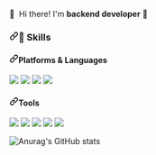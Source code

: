<p dir="auto">
  <g-emoji class="g-emoji" alias="wave" fallback-src="https://github.githubassets.com/images/icons/emoji/unicode/1f44b.png">👋</g-emoji>&nbsp; Hi there! I'm <b>backend developer</b> <g-emoji class="g-emoji" alias="rocket" fallback-src="https://github.githubassets.com/images/icons/emoji/unicode/1f680.png">🚀</g-emoji><br>
</p>






<h3 dir="auto"><a id="user-content--skills" class="anchor" aria-hidden="true" href="#-skills"><svg class="octicon octicon-link" viewBox="0 0 16 16" version="1.1" width="16" height="16" aria-hidden="true"><path fill-rule="evenodd" d="M7.775 3.275a.75.75 0 001.06 1.06l1.25-1.25a2 2 0 112.83 2.83l-2.5 2.5a2 2 0 01-2.83 0 .75.75 0 00-1.06 1.06 3.5 3.5 0 004.95 0l2.5-2.5a3.5 3.5 0 00-4.95-4.95l-1.25 1.25zm-4.69 9.64a2 2 0 010-2.83l2.5-2.5a2 2 0 012.83 0 .75.75 0 001.06-1.06 3.5 3.5 0 00-4.95 0l-2.5 2.5a3.5 3.5 0 004.95 4.95l1.25-1.25a.75.75 0 00-1.06-1.06l-1.25 1.25a2 2 0 01-2.83 0z"></path></svg></a><g-emoji class="g-emoji" alias="muscle" fallback-src="https://github.githubassets.com/images/icons/emoji/unicode/1f4aa.png">💪</g-emoji> Skills</h3>
<h4 dir="auto"><a id="user-content-platforms--languages" class="anchor" aria-hidden="true" href="#platforms--languages"><svg class="octicon octicon-link" viewBox="0 0 16 16" version="1.1" width="16" height="16" aria-hidden="true"><path fill-rule="evenodd" d="M7.775 3.275a.75.75 0 001.06 1.06l1.25-1.25a2 2 0 112.83 2.83l-2.5 2.5a2 2 0 01-2.83 0 .75.75 0 00-1.06 1.06 3.5 3.5 0 004.95 0l2.5-2.5a3.5 3.5 0 00-4.95-4.95l-1.25 1.25zm-4.69 9.64a2 2 0 010-2.83l2.5-2.5a2 2 0 012.83 0 .75.75 0 001.06-1.06 3.5 3.5 0 00-4.95 0l-2.5 2.5a3.5 3.5 0 004.95 4.95l1.25-1.25a.75.75 0 00-1.06-1.06l-1.25 1.25a2 2 0 01-2.83 0z"></path></svg></a>Platforms &amp; Languages</h4>
<p dir="auto">
  <a target="_blank"><img src="https://img.shields.io/badge/#HTML5-E34F26?style=flat-square&logo=HTML5&logoColor=white" style="max-width: 100%;"></a>
  <a target="_blank"><img src="https://img.shields.io/badge/#CSS-1572B6?style=flat-square&logo=CSS&logoColor=white" style="max-width: 100%;"></a>
  <a target="_blank"><img src="https://img.shields.io/badge/#Java-007396?style=flat-square&logo=Java&logoColor=white" style="max-width: 100%;"></a>
  <a target="_blank"><img src="https://img.shields.io/badge/#JavaScript-F7DF1E?style=flat-square&logo=JavaScript&logoColor=white" style="max-width: 100%;"></a>
</p>





<h4 dir="auto"><a id="user-content-tools" class="anchor" aria-hidden="true" href="#tools"><svg class="octicon octicon-link" viewBox="0 0 16 16" version="1.1" width="16" height="16" aria-hidden="true"><path fill-rule="evenodd" d="M7.775 3.275a.75.75 0 001.06 1.06l1.25-1.25a2 2 0 112.83 2.83l-2.5 2.5a2 2 0 01-2.83 0 .75.75 0 00-1.06 1.06 3.5 3.5 0 004.95 0l2.5-2.5a3.5 3.5 0 00-4.95-4.95l-1.25 1.25zm-4.69 9.64a2 2 0 010-2.83l2.5-2.5a2 2 0 012.83 0 .75.75 0 001.06-1.06 3.5 3.5 0 00-4.95 0l-2.5 2.5a3.5 3.5 0 004.95 4.95l1.25-1.25a.75.75 0 00-1.06-1.06l-1.25 1.25a2 2 0 01-2.83 0z"></path></svg></a>Tools</h4>
<p dir="auto">
  <a target="_blank" rel="noopener noreferrer" href="https://camo.githubusercontent.com/89f2da131139dce431efcb98dab299bf4d02a2eaa9b911790be3fe7e5d57ab93/68747470733a2f2f696d672e736869656c64732e696f2f62616467652f5265616374697665582d4237313738433f7374796c653d666c61742d737175617265266c6f676f3d526561637469766558266c6f676f436f6c6f723d7768697465"><img src="https://camo.githubusercontent.com/89f2da131139dce431efcb98dab299bf4d02a2eaa9b911790be3fe7e5d57ab93/68747470733a2f2f696d672e736869656c64732e696f2f62616467652f5265616374697665582d4237313738433f7374796c653d666c61742d737175617265266c6f676f3d526561637469766558266c6f676f436f6c6f723d7768697465" data-canonical-src="https://img.shields.io/badge/ReactiveX-B7178C?style=flat-square&amp;logo=ReactiveX&amp;logoColor=white" style="max-width: 100%;"></a>
  <a target="_blank" rel="noopener noreferrer" href="https://camo.githubusercontent.com/aafe1e1870c19e6e2ad743650ad218e165e3e6dc83f0e6f00068d834d9c85881/68747470733a2f2f696d672e736869656c64732e696f2f62616467652f46697265626173652d4646434132383f7374796c653d666c61742d737175617265266c6f676f3d4669726562617365266c6f676f436f6c6f723d626c61636b"><img src="https://camo.githubusercontent.com/aafe1e1870c19e6e2ad743650ad218e165e3e6dc83f0e6f00068d834d9c85881/68747470733a2f2f696d672e736869656c64732e696f2f62616467652f46697265626173652d4646434132383f7374796c653d666c61742d737175617265266c6f676f3d4669726562617365266c6f676f436f6c6f723d626c61636b" data-canonical-src="https://img.shields.io/badge/Firebase-FFCA28?style=flat-square&amp;logo=Firebase&amp;logoColor=black" style="max-width: 100%;"></a>
  <a target="_blank" rel="noopener noreferrer" href="https://camo.githubusercontent.com/d03ae914f592e5deceab869575d099cb8d38ec3b6579281dfbf8d766dbf43f89/68747470733a2f2f696d672e736869656c64732e696f2f62616467652f5265616c6d2d3339343737463f7374796c653d666c61742d737175617265266c6f676f3d5265616c6d266c6f676f436f6c6f723d7768697465"><img src="https://camo.githubusercontent.com/d03ae914f592e5deceab869575d099cb8d38ec3b6579281dfbf8d766dbf43f89/68747470733a2f2f696d672e736869656c64732e696f2f62616467652f5265616c6d2d3339343737463f7374796c653d666c61742d737175617265266c6f676f3d5265616c6d266c6f676f436f6c6f723d7768697465" data-canonical-src="https://img.shields.io/badge/Realm-39477F?style=flat-square&amp;logo=Realm&amp;logoColor=white" style="max-width: 100%;"></a>
  <a target="_blank" rel="noopener noreferrer" href="https://camo.githubusercontent.com/25ce0a17688d8e048dbe96d10ee19ca6cc0256a207d8751824a6c833a57e4aa5/68747470733a2f2f696d672e736869656c64732e696f2f62616467652f426974726973652d3638334438373f7374796c653d666c61742d737175617265266c6f676f3d42697472697365266c6f676f436f6c6f723d7768697465"><img src="https://camo.githubusercontent.com/25ce0a17688d8e048dbe96d10ee19ca6cc0256a207d8751824a6c833a57e4aa5/68747470733a2f2f696d672e736869656c64732e696f2f62616467652f426974726973652d3638334438373f7374796c653d666c61742d737175617265266c6f676f3d42697472697365266c6f676f436f6c6f723d7768697465" data-canonical-src="https://img.shields.io/badge/Bitrise-683D87?style=flat-square&amp;logo=Bitrise&amp;logoColor=white" style="max-width: 100%;"></a>
  <a target="_blank" rel="noopener noreferrer" href="https://camo.githubusercontent.com/91271f210478908838baa7463daa6af4c78827b2d4d0a1ddfcdaf254b41edf87/68747470733a2f2f696d672e736869656c64732e696f2f62616467652f4769742d4630353033323f7374796c653d666c61742d737175617265266c6f676f3d476974266c6f676f436f6c6f723d7768697465"><img src="https://camo.githubusercontent.com/91271f210478908838baa7463daa6af4c78827b2d4d0a1ddfcdaf254b41edf87/68747470733a2f2f696d672e736869656c64732e696f2f62616467652f4769742d4630353033323f7374796c653d666c61742d737175617265266c6f676f3d476974266c6f676f436f6c6f723d7768697465" data-canonical-src="https://img.shields.io/badge/Git-F05032?style=flat-square&amp;logo=Git&amp;logoColor=white" style="max-width: 100%;"></a>
</p>


![Anurag's GitHub stats](https://github-readme-stats.vercel.app/api?username=tjdwjs23&show_icons=true&theme=radical)
